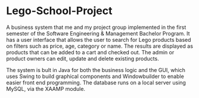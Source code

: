 # Lego-School-Project

A business system that me and my project group implemented in the first semester of the Software Engineering & Management Bachelor Program. It has a user interface that allows the user to search for Lego products based on filters such as price, age, category or name. The results are displayed as products that can be added to a cart and checked out. The admin or product owners can edit, update and delete existing products. 

The system is bult in Java for both the business logic and the GUI, which uses Swing to build graphical components and Windowbuilder to enable easier front end programming. The database runs on a local server using MySQL, via the XAAMP module. 

